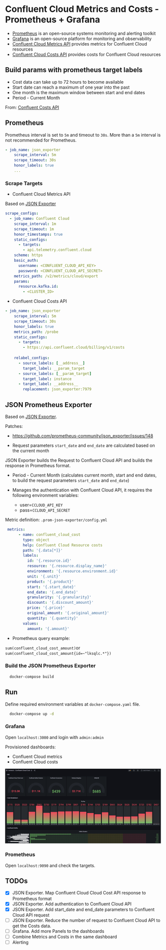 # Confluent Cloud Metrics and Costs - Prometheus + Grafana

* [Prometheus](https://prometheus.io/) is an open-source systems monitoring and alerting toolkit
* [Grafana](https://grafana.com/) is an open-source platform for monitoring and observability
* [Confluent Cloud Metrics API](https://docs.confluent.io/cloud/current/metrics-api.html) provides metrics for Confluent Cloud resources
* [Confluent Cloud Costs API](https://docs.confluent.io/cloud/current/billing/overview.html) provides costs for Confluent Cloud resources

## Build params with prometheus target labels

* Cost data can take up to 72 hours to become available
* Start date can reach a maximum of one year into the past
* One month is the maximum window between start and end dates
* Period - Current Month  

From: [Confluent Costs API](https://docs.confluent.io/cloud/current/billing/overview.html#retrieve-costs-for-a-range-of-dates)

## Prometheus

Prometheus interval is set to `5m` and timeout to `30s`. More than a `5m` interval is not recommended for Prometheus.

```yaml
- job_name: json_exporter
    scrape_interval: 5m
    scrape_timeout: 30s
    honor_labels: true
    ... 
```

### Scrape Targets

* Confluent Cloud Metrics API

Based on [JSON Exporter](https://github.com/prometheus-community/json_exporter)

```yaml
scrape_configs:
  - job_name: Confluent Cloud
    scrape_interval: 1m
    scrape_timeout: 1m
    honor_timestamps: true
    static_configs:
      - targets:
        - api.telemetry.confluent.cloud
    scheme: https
    basic_auth:
      username: <CONFLUENT_CLOUD_API_KEY>
      password: <CONFLUENT_CLOUD_API_SECRET>
    metrics_path: /v2/metrics/cloud/export
    params:
      resource.kafka.id:
        - <CLUSTER_ID>
```

* Confluent Cloud Costs API

```yaml
- job_name: json_exporter
    scrape_interval: 5m
    scrape_timeout: 30s
    honor_labels: true 
    metrics_path: /probe  
    static_configs:
      - targets: 
        - https://api.confluent.cloud/billing/v1/costs
           
    relabel_configs:
      - source_labels: [__address__]
        target_label: __param_target 
      - source_labels: [__param_target]
        target_label: instance
      - target_label: __address__
        replacement: json_exporter:7979     
```

## JSON Prometheus Exporter

Based on [JSON Exporter](https://github.com/prometheus-community/json_exporter). 

Patches:

* https://github.com/prometheus-community/json_exporter/issues/148
  
* Request parameters `start_date` and `end_date` are calculated based on the current month

JSON Exporter builds the Request to Confluent Cloud API and builds the response in Prometheus format.

* Period - Current Month (calculates current month, start and end dates, to build the request parameters `start_date` and `end_date`)
  
* Manages the authentication with Confluent Cloud API, it requires the following environment variables:
  
  * user=`CCLOUD_API_KEY`
  * pass=`CCLOUD_API_SECRET`

Metric definition: `.prom-json-exporter/config.yml`

```yaml
 metrics:
      - name: confluent_cloud_cost
        type: object
        help: Confluent Cloud Resource costs
        path: '{.data[*]}'
        labels:
          id: '{.resource.id}'
          resource: '{.resource.display_name}'
          environment: '{.resource.environment.id}'
          unit: '{.unit}'
          product: '{.product}'
          start: '{.start_date}' 
          end_date: '{.end_date}' 
          granularity: '{.granularity}'  
          discount: '{.discount_amount}'
          price: '{.price}'
          original_amount: '{.original_amount}'
          quantity: '{.quantity}'
        values:
          amount: '{.amount}'  
``` 

* Prometheus query example:

`sum(confluent_cloud_cost_amount)`or `sum(confluent_cloud_cost_amount{id=~"lksqlc.*"})`

### Build the JSON Prometheus Exporter
  
```bash
  docker-compose build
```

## Run

Define required environment variables at `docker-compose.yaml` file.

```bash
  docker-compose up -d
```

### Grafana

Open `localhost:3000` and login with `admin:admin`

Provisioned dashboards:

* Confluent Cloud metrics
* Confluent Cloud costs

![alt text](./docs/Grafana.png) 

### Prometheus

Open `localhost:9090` and check the targets.

## TODOs

* [X] JSON Exporter. Map Confluent Cloud Cloud Cost API response to Prometheus format
* [X] JSON Exporter. Add authentication to Confluent Cloud API
* [X] JSON Exporter. Add start_date and end_date parameters to Confluent Cloud API request
* [ ] JSON Exporter. Reduce the number of request to Confluent Cloud API to get the Costs data.  
* [ ] Grafana. Add more Panels to the dashboards
* [ ] Combine Metrics and Costs in the same dashboard  
* [ ] Alerting
